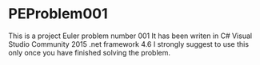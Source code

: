 PEProblem001
============
This is a project Euler problem number 001
It has been writen in 
C#
Visual Studio Community 2015
.net framework 4.6
I strongly suggest to use this only once you have finished solving the problem.
